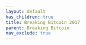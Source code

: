 ```yaml
---
layout: default
has_children: true
title: Breaking Bitcoin 2017
parent: Breaking Bitcoin
nav_exclude: true
---
```

